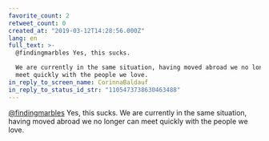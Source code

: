 ```yaml
---
favorite_count: 2
retweet_count: 0
created_at: "2019-03-12T14:28:56.000Z"
lang: en
full_text: >-
  @findingmarbles Yes, this sucks. 

  We are currently in the same situation, having moved abroad we no longer can
  meet quickly with the people we love.
in_reply_to_screen_name: CorinnaBaldauf
in_reply_to_status_id_str: "1105473738630463488"
---
```


[@findingmarbles](https://twitter.com/findingmarbles) Yes, this sucks. We are
currently in the same situation, having moved abroad we no longer can meet
quickly with the people we love.
